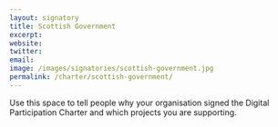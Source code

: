```yaml
---
layout: signatory
title: Scottish Government
excerpt: 
website: 
twitter: 
email: 
image: /images/signatories/scottish-government.jpg
permalink: /charter/scottish-government/
---
```


Use this space to tell people why your organisation signed the Digital Participation Charter and which projects you are supporting.